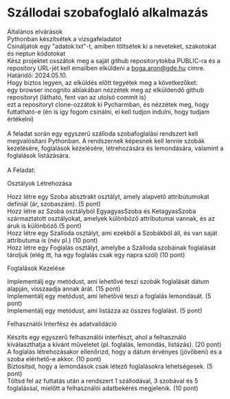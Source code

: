 

# Szállodai szobafoglaló alkalmazás

Általános elvárások<br />
Pythonban készítsétek a vizsgafeladatot<br />
Csináljatok egy "adatok.txt"-t, amiben töltsétek ki a neveteket, szakotokat és neptun kódotokat<br />
Kész projektet osszátok meg a saját github repositorytokba PUBLIC-ra és a repository URL-jét kell emailben elküldeni a boga.aron@gde.hu címre.<br />
Határidő: 2024.05.10.<br />
Hogy biztos legyen, az elküldés előtt tegyétek meg a következőket:<br />
egy browser incognito ablakában nézzétek meg az elküldendő github repositoryt (látható, fent van az utolsó commit is)<br />
ezt a repositoryt clone-ozzátok ki Pycharmban, és nézzétek meg, hogy futtatható-e (én is így fogom csinálni, el kell tudjon indulni, hogy tudjam értékelni)<br />
<br />
A feladat során egy egyszerű szálloda szobafoglalási rendszert kell megvalósítani Pythonban. A rendszernek képesnek kell lennie szobák kezelésére,
foglalások kezelésére, létrehozására és lemondására, valamint a foglalások listázására.<br />
<br />
A Feladat:<br />

Osztályok Létrehozása

Hozz létre egy Szoba absztrakt osztályt, amely alapvető attribútumokat definiál (ár, szobaszám). (5 pont)<br />
Hozz létre az Szoba osztályból EgyagyasSzoba és KetagyasSzoba származtatott osztályokat, amelyek különböző attributumai vannak, és az áruk is különböző.(5 pont)<br />
Hozz létre egy Szalloda osztályt, ami ezekből a Szobákból áll, és van saját attributuma is (név pl.) (10 pont)<br />
Hozz létre egy Foglalás osztályt, amelybe a Szálloda szobáinak foglalását tároljuk (elég itt, ha egy foglalás csak egy napra szól) (10 pont)<br />

Foglalások Kezelése

Implementálj egy metódust, ami lehetővé teszi szobák foglalását dátum alapján, visszaadja annak árát. (15 pont)<br />
Implementálj egy metódust, ami lehetővé teszi a foglalás lemondását. (5 pont)<br />
Implementálj egy metódust, ami listázza az összes foglalást. (5 pont)<br />

Felhasználói Interfész és adatvalidáció

Készíts egy egyszerű felhasználói interfészt, ahol a felhasználó kiválaszthatja a kívánt műveletet (pl. foglalás, lemondás, listázás). (20 pont)<br />
A foglalás létrehozásakor ellenőrizd, hogy a dátum érvényes (jövőbeni) és a szoba elérhető-e akkor. (10 pont)<br />
Biztosítsd, hogy a lemondások csak létező foglalásokra lehetségesek. (5 pont)<br />
Töltsd fel az futtatás után a rendszert 1 szállodával, 3 szobával és 5 foglalással, mielőtt a felhasználói adatbekérés megjelenik. (10 pont)<br />
